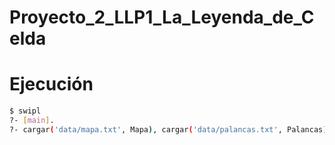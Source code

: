 # Proyecto_2_LLP1_La_Leyenda_de_Celda

# Ejecución

```bash
$ swipl
?- [main].
?- cargar('data/mapa.txt', Mapa), cargar('data/palancas.txt', Palancas), cruzar(Mapa, Palancas, Seguro).
```